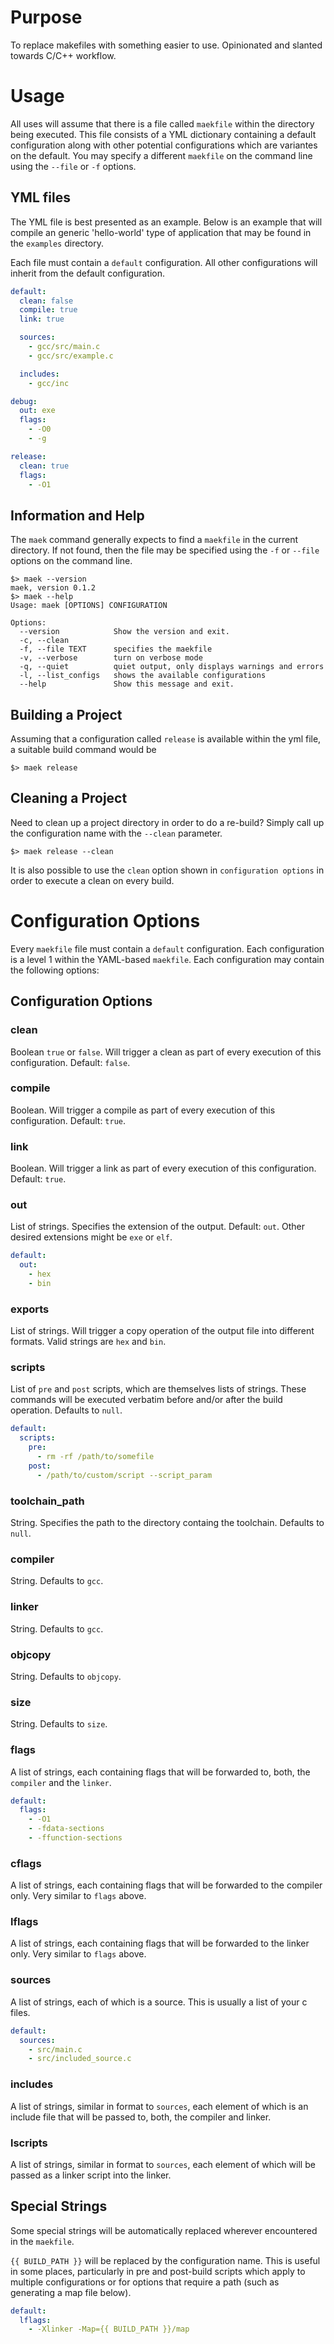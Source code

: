 # Purpose

To replace makefiles with something easier to use.  Opinionated and slanted towards C/C++ workflow.

# Usage

All uses will assume that there is a file called `maekfile` within the directory being executed.  This file consists of a YML dictionary containing a default configuration along with other potential configurations which are variantes on the default.  You may specify a different `maekfile` on the command line using the `--file` or `-f` options.

## YML files

The YML file is best presented as an example.  Below is an example that will compile an generic 'hello-world' type of application that may be found in the `examples` directory.

Each file must contain a `default` configuration.  All other configurations will inherit from the default configuration.

```yml
default:
  clean: false
  compile: true
  link: true

  sources:
    - gcc/src/main.c
    - gcc/src/example.c

  includes:
    - gcc/inc

debug:
  out: exe
  flags:
    - -O0
    - -g

release:
  clean: true
  flags:
    - -O1
```

## Information and Help

The `maek` command generally expects to find a `maekfile` in the current directory.  If not found, then the file may be specified using the `-f` or `--file` options on the command line.

    $> maek --version
    maek, version 0.1.2
    $> maek --help
    Usage: maek [OPTIONS] CONFIGURATION
    
    Options:
      --version            Show the version and exit.
      -c, --clean
      -f, --file TEXT      specifies the maekfile
      -v, --verbose        turn on verbose mode
      -q, --quiet          quiet output, only displays warnings and errors
      -l, --list_configs   shows the available configurations
      --help               Show this message and exit.

## Building a Project

Assuming that a configuration called `release` is available within the yml file, a suitable build command would be

    $> maek release
    
## Cleaning a Project

Need to clean up a project directory in order to do a re-build?  Simply call up the configuration name with the `--clean` parameter.

    $> maek release --clean

It is also possible to use the `clean` option shown in `configuration options` in order to execute a clean on every build.
    
# Configuration Options

Every `maekfile` file must contain a `default` configuration.  Each configuration is a level 1 within the YAML-based `maekfile`.  Each configuration may contain the following options:

## Configuration Options

### clean

Boolean `true` or `false`.  Will trigger a clean as part of every execution of this configuration.  Default: `false`.

### compile

Boolean.  Will trigger a compile as part of every execution of this configuration.  Default: `true`.

### link

Boolean.  Will trigger a link as part of every execution of this configuration.  Default: `true`.

### out

List of strings.  Specifies the extension of the output.  Default: `out`.  Other desired extensions might be `exe` or `elf`.

```yml
default:
  out:
    - hex
    - bin
```

### exports

List of strings.  Will trigger a copy operation of the output file into different formats.  Valid strings are `hex` and `bin`.

### scripts

List of `pre` and `post` scripts, which are themselves lists of strings.  These commands will be executed verbatim before and/or after the build operation.  Defaults to `null`.

```yml
default:
  scripts:
    pre:
      - rm -rf /path/to/somefile
    post:
      - /path/to/custom/script --script_param
```

### toolchain_path

String.  Specifies the path to the directory containg the toolchain.  Defaults to `null`.

### compiler

String.  Defaults to `gcc`.

### linker

String.  Defaults to `gcc`.

### objcopy

String.  Defaults to `objcopy`.

### size

String.  Defaults to `size`.

### flags

A list of strings, each containing flags that will be forwarded to, both, the `compiler` and the `linker`.

```yml
default:
  flags:
    - -O1
    - -fdata-sections
    - -ffunction-sections
```

### cflags

A list of strings, each containing flags that will be forwarded to the compiler only.  Very similar to `flags` above.

### lflags

A list of strings, each containing flags that will be forwarded to the linker only.  Very similar to `flags` above.

### sources

A list of strings, each of which is a source.  This is usually a list of your c files.

```yml
default:
  sources:
    - src/main.c
    - src/included_source.c
```

### includes

A list of strings, similar in format to `sources`, each element of which is an include file that will be passed to, both, the compiler and linker.

### lscripts

A list of strings, similar in format to `sources`, each element of which will be passed as a linker script into the linker.

## Special Strings

Some special strings will be automatically replaced wherever encountered in the `maekfile`.

`{{ BUILD_PATH }}` will be replaced by the configuration name.  This is useful in some places, particularly in pre and post-build scripts which apply to multiple configurations or for options that require a path (such as generating a map file below).

```yml
default:
  lflags:
    - -Xlinker -Map={{ BUILD_PATH }}/map
```
